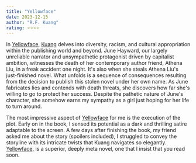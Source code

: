 ```yaml
---
title: "Yellowface"
date: 2023-12-15
author: "R.F. Kuang"
rating: ⭐⭐⭐⭐
---
```

In <a href="https://www.goodreads.com/book/show/59357120-yellowface">Yellowface</a>, <a href="https://www.goodreads.com/author/show/16820001.R_F_Kuang">Kuang</a> delves into diversity, racism, and cultural appropriation within the publishing world and beyond. June Hayward, our largely unreliable narrator and unsympathetic protagonist driven by capitalist ambition, witnesses the death of her contemporary author friend, Athena Liu, in a freak accident one night. It's also when she steals Athena Liu's just-finished novel. What unfolds is a sequence of consequences resulting from the decision to publish this stolen novel under her own name. As June fabricates lies and contends with death threats, she discovers how far she's willing to go to protect her success. Despite the pathetic nature of June's character, she somehow earns my sympathy as a girl just hoping for her life to turn around.

The most impressive aspect of <a href="https://www.goodreads.com/book/show/59357120-yellowface">Yellowface</a> for me is the execution of the plot. Early on in the book, I sensed its potential as a dark and thrilling satire adaptable to the screen. A few days after finishing the book, my friend asked me about the story (spoilers included), I struggled to convey the storyline with its intricate twists that Kuang navigates so elegantly. <a href="https://www.goodreads.com/book/show/59357120-yellowface">Yellowface</a>, is a superior, deeply meta novel, one that I insist that you read soon.
